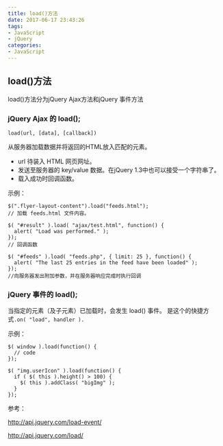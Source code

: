 ```yaml
---
title: load()方法
date: 2017-06-17 23:43:26
tags: 
- JavaScript
- jQuery
categories:
- JavaScript
---
```

## load()方法
load()方法分为jQuery Ajax方法和jQuery 事件方法

### jQuery Ajax 的 load();
```
load(url, [data], [callback])
```
从服务器加载数据并将返回的HTML放入匹配的元素。
* url 待装入 HTML 网页网址。
* 发送至服务器的 key/value 数据。在jQuery 1.3中也可以接受一个字符串了。
* 载入成功时回调函数。
<!--more-->

示例：
```
$(".flyer-layout-content").load("feeds.html");
// 加载 feeds.html 文件内容。

$( "#result" ).load( "ajax/test.html", function() {
  alert( "Load was performed." );
});
// 回调函数

$( "#feeds" ).load( "feeds.php", { limit: 25 }, function() {
  alert( "The last 25 entries in the feed have been loaded" );
});
//向服务器发出附加参数，并在服务器响应完成时执行回调
```

### jQuery 事件的 load();
当指定的元素（及子元素）已加载时，会发生 load() 事件。
是这个的快捷方式`.on( "load", handler ).`

示例： 
```
$( window ).load(function() {
  // code
});

$( "img.userIcon" ).load(function() {
  if ( $( this ).height() > 100) {
    $( this ).addClass( "bigImg" );
  }
});
```

参考： 

<http://api.jquery.com/load-event/>

<http://api.jquery.com/load/>
